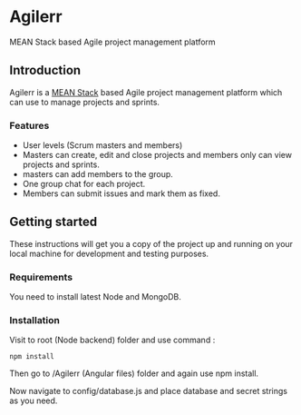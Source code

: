 # Agilerr
MEAN Stack based Agile project management platform

## Introduction
Agilerr is a [MEAN Stack](http://mean.io/) based Agile project management platform which can use to manage projects and sprints.

### Features
* User levels (Scrum masters and members)
* Masters can create, edit and close projects and members only can view projects and sprints.
* masters can add members to the group.
* One group chat for each project.
* Members can submit issues and mark them as fixed.

## Getting started
These instructions will get you a copy of the project up and running on your local machine for development and testing purposes.

### Requirements
You need to install latest Node and MongoDB.

### Installation
Visit to root (Node backend) folder and use command :
```
npm install
```
Then go to /Agilerr (Angular files) folder and again use npm install.

Now navigate to config/database.js and place database and secret strings as you need.
